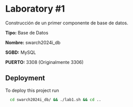 
# Laboratory #1

Construcción de un primer componente de base de datos.


**Tipo:** Base de Datos

**Nombre:** swarch2024i_db

**SGBD:** MySQL

**PUERTO:** 3308 (Originalmente 3306)




## Deployment

To deploy this project run

```bash
  cd swarch2024i_db/ && ./lab1.sh && cd ..
```

